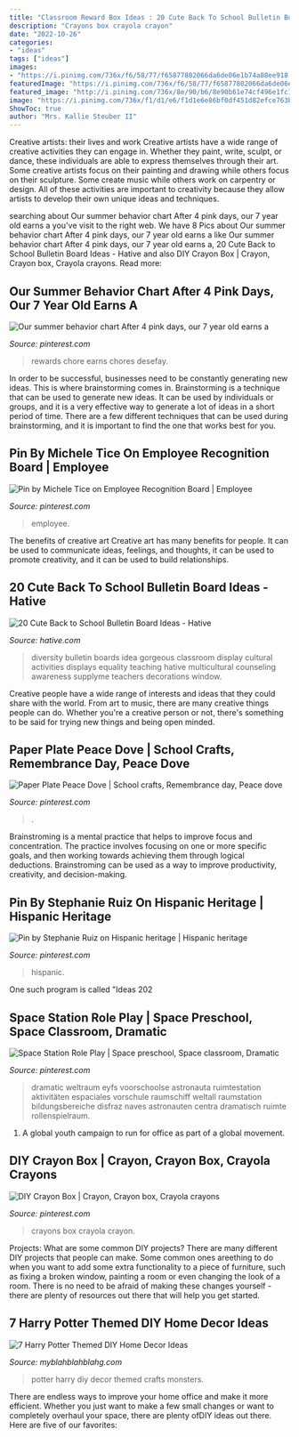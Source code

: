 ```yaml
---
title: "Classroom Reward Box Ideas : 20 Cute Back To School Bulletin Board Ideas"
description: "Crayons box crayola crayon"
date: "2022-10-26"
categories:
- "ideas"
tags: ["ideas"]
images:
- "https://i.pinimg.com/736x/f6/58/77/f65877802066da6de06e1b74a88ee918.jpg"
featuredImage: "https://i.pinimg.com/736x/f6/58/77/f65877802066da6de06e1b74a88ee918.jpg"
featured_image: "http://i.pinimg.com/736x/8e/90/b6/8e90b61e74cf496e1fc1c619551f7e93.jpg"
image: "https://i.pinimg.com/736x/f1/d1/e6/f1d1e6e86bf0df451d82efce763b5ea3.jpg"
ShowToc: true
author: "Mrs. Kallie Steuber II"
---
```



Creative artists: their lives and work
Creative artists have a wide range of creative activities they can engage in. Whether they paint, write, sculpt, or dance, these individuals are able to express themselves through their art. Some creative artists focus on their painting and drawing while others focus on their sculpture. Some create music while others work on carpentry or design. All of these activities are important to creativity because they allow artists to develop their own unique ideas and techniques.

	

		
searching about Our summer behavior chart After 4 pink days, our 7 year old earns a you've visit to the right web. We have 8 Pics about Our summer behavior chart After 4 pink days, our 7 year old earns a like Our summer behavior chart After 4 pink days, our 7 year old earns a, 20 Cute Back to School Bulletin Board Ideas - Hative and also DIY Crayon Box | Crayon, Crayon box, Crayola crayons. Read more:
		
    
## Our Summer Behavior Chart After 4 Pink Days, Our 7 Year Old Earns A

<img loading=lazy src="https://i.pinimg.com/736x/f1/d1/e6/f1d1e6e86bf0df451d82efce763b5ea3.jpg" onerror="this.onerror=null;this.src='https://tse3.mm.bing.net/th?id=OIP.Tr8_uy6Pe755rt5qC4-dhgHaNK&amp;pid=15.1';" alt="Our summer behavior chart After 4 pink days, our 7 year old earns a">

_Source: pinterest.com_

>rewards chore earns chores desefay. 

	

In order to be successful, businesses need to be constantly generating new ideas. This is where brainstorming comes in. Brainstorming is a technique that can be used to generate new ideas. It can be used by individuals or groups, and it is a very effective way to generate a lot of ideas in a short period of time. There are a few different techniques that can be used during brainstorming, and it is important to find the one that works best for you.

    
## Pin By Michele Tice On Employee Recognition Board | Employee

<img loading=lazy src="https://i.pinimg.com/736x/1f/9c/0d/1f9c0dfdbaef44400f19961e37724353--employee-recognition-board-office-organization.jpg" onerror="this.onerror=null;this.src='https://tse2.mm.bing.net/th?id=OIP.XCycozQDAtc1kNcqix9GEwHaNL&amp;pid=15.1';" alt="Pin by Michele Tice on Employee Recognition Board | Employee">

_Source: pinterest.com_

>employee. 

	

The benefits of creative art
Creative art has many benefits for people. It can be used to communicate ideas, feelings, and thoughts, it can be used to promote creativity, and it can be used to build relationships.

    
## 20 Cute Back To School Bulletin Board Ideas - Hative

<img loading=lazy src="https://hative.com/wp-content/uploads/2014/06/back-to-school-ideas/19-gorgeous-diversity-bulletin-board.jpg" onerror="this.onerror=null;this.src='https://tse2.mm.bing.net/th?id=OIP.ZKl-_D2SGDhyrv8lvNPBmwHaFj&amp;pid=15.1';" alt="20 Cute Back to School Bulletin Board Ideas - Hative">

_Source: hative.com_

>diversity bulletin boards idea gorgeous classroom display cultural activities displays equality teaching hative multicultural counseling awareness supplyme teachers decorations window. 

	

Creative people have a wide range of interests and ideas that they could share with the world. From art to music, there are many creative things people can do. Whether you're a creative person or not, there's something to be said for trying new things and being open minded.

    
## Paper Plate Peace Dove | School Crafts, Remembrance Day, Peace Dove

<img loading=lazy src="https://i.pinimg.com/736x/20/48/b2/2048b204d633dd735078b15521b2167f--peace-dove-paper-plates.jpg" onerror="this.onerror=null;this.src='https://tse1.mm.bing.net/th?id=OIP.yihoyLfyckgOLoU5BsUPFwHaE6&amp;pid=15.1';" alt="Paper Plate Peace Dove | School crafts, Remembrance day, Peace dove">

_Source: pinterest.com_

>. 

	

Brainstroming is a mental practice that helps to improve focus and concentration. The practice involves focusing on one or more specific goals, and then working towards achieving them through logical deductions. Brainstroming can be used as a way to improve productivity, creativity, and decision-making.

    
## Pin By Stephanie Ruiz On Hispanic Heritage | Hispanic Heritage

<img loading=lazy src="https://i.pinimg.com/736x/6c/1d/9d/6c1d9de9f60c6d71334d0326265a9577.jpg" onerror="this.onerror=null;this.src='https://tse1.mm.bing.net/th?id=OIP.WMDIdvhkO22rVyUou4DXUAHaJ3&amp;pid=15.1';" alt="Pin by Stephanie Ruiz on Hispanic heritage | Hispanic heritage">

_Source: pinterest.com_

>hispanic. 

	

One such program is called "Ideas 202
    
## Space Station Role Play | Space Preschool, Space Classroom, Dramatic

<img loading=lazy src="http://i.pinimg.com/736x/8e/90/b6/8e90b61e74cf496e1fc1c619551f7e93.jpg" onerror="this.onerror=null;this.src='https://tse4.mm.bing.net/th?id=OIP.CumnsQEDs_KdrVMjSSkhpQHaNd&amp;pid=15.1';" alt="Space Station Role Play | Space preschool, Space classroom, Dramatic">

_Source: pinterest.com_

>dramatic weltraum eyfs voorschoolse astronauta ruimtestation aktivitäten espaciales vorschule raumschiff weltall raumstation bildungsbereiche disfraz naves astronauten centra dramatisch ruimte rollenspielraum. 

	

1. A global youth campaign to run for office as part of a global movement. 

    
## DIY Crayon Box | Crayon, Crayon Box, Crayola Crayons

<img loading=lazy src="https://i.pinimg.com/736x/f6/58/77/f65877802066da6de06e1b74a88ee918.jpg" onerror="this.onerror=null;this.src='https://tse2.mm.bing.net/th?id=OIP.R913upI9Hk_nPSUHAEZyYAHaJ3&amp;pid=15.1';" alt="DIY Crayon Box | Crayon, Crayon box, Crayola crayons">

_Source: pinterest.com_

>crayons box crayola crayon. 

	

Projects: What are some common DIY projects?
There are many different DIY projects that people can make. Some common ones areething to do when you want to add some extra functionality to a piece of furniture, such as fixing a broken window, painting a room or even changing the look of a room. There is no need to be afraid of making these changes yourself - there are plenty of resources out there that will help you get started.

    
## 7 Harry Potter Themed DIY Home Decor Ideas

<img loading=lazy src="http://myblahblahblahg.com/wp-content/uploads/2018/03/7-Harry-Potter-Themed-DIY-Home-Decor-Ideas-372x1024.jpg" onerror="this.onerror=null;this.src='https://tse1.mm.bing.net/th?id=OIP.gw6IABpQTsH4FqRvE16Q4wAAAA&amp;pid=15.1';" alt="7 Harry Potter Themed DIY Home Decor Ideas">

_Source: myblahblahblahg.com_

>potter harry diy decor themed crafts monsters. 

	

There are endless ways to improve your home office and make it more efficient. Whether you just want to make a few small changes or want to completely overhaul your space, there are plenty ofDIY ideas out there. Here are five of our favorites: 

